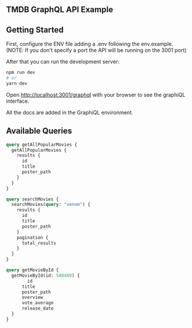 ## TMDB GraphQL API Example

## Getting Started

First, configure the ENV file adding a .env following the env.example. (NOTE: If you don't specify a port the API will be running on the 3001 port)

After that you can run the development server:

```bash
npm run dev
# or
yarn dev
```

Open [http://localhost:3001/graphql](http://localhost:3001/graphql) with your browser to see the graphiQL interface.

All the docs are added in the GraphiQL environment.

## Available Queries

```graphql
query getAllPopularMovies {
  getAllPopularMovies {
    results {
      id
      title
      poster_path
    }
  }
}

query searchMovies {
  searchMovies(query: "venom") {
    results {
      id
      title
      poster_path
    }
    pagination {
      total_results
    }
  }
}

query getMovieById {
  getMovieById(id: 580489) {
     	id
      title
      poster_path
      overview
      vote_average
      release_date
  }
}
```